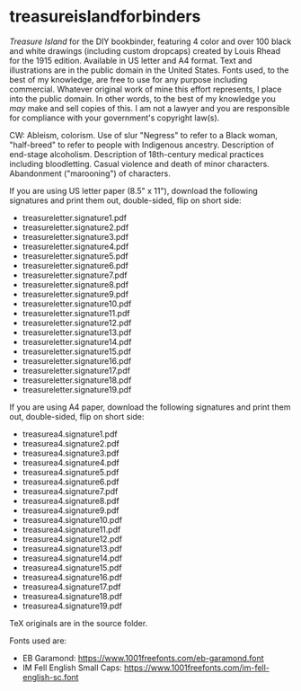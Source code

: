# treasureislandforbinders
_Treasure Island_ for the DIY bookbinder, featuring 4 color and over 100 black and white drawings (including custom dropcaps) created by Louis Rhead for the 1915 edition. Available in US letter and A4 format. Text and illustrations are in the public domain in the United States. Fonts used, to the best of my knowledge, are free to use for any purpose including commercial. Whatever original work of mine this effort represents, I place into the public domain. In other words, to the best of my knowledge you _may_ make and sell copies of this. I am not a lawyer and you are responsible for compliance with your government's copyright law(s).

CW: Ableism, colorism. Use of slur "Negress" to refer to a Black woman, "half-breed" to refer to people with Indigenous ancestry. Description of end-stage alcoholism. Description of 18th-century medical practices including bloodletting. Casual violence and death of minor characters. Abandonment ("marooning") of characters.

If you are using US letter paper (8.5" x 11"), download the following signatures and print them out, double-sided, flip on short side:

* treasureletter.signature1.pdf
* treasureletter.signature2.pdf
* treasureletter.signature3.pdf
* treasureletter.signature4.pdf
* treasureletter.signature5.pdf
* treasureletter.signature6.pdf
* treasureletter.signature7.pdf
* treasureletter.signature8.pdf
* treasureletter.signature9.pdf
* treasureletter.signature10.pdf
* treasureletter.signature11.pdf
* treasureletter.signature12.pdf
* treasureletter.signature13.pdf
* treasureletter.signature14.pdf
* treasureletter.signature15.pdf
* treasureletter.signature16.pdf
* treasureletter.signature17.pdf
* treasureletter.signature18.pdf
* treasureletter.signature19.pdf

If you are using A4 paper, download the following signatures and print them out, double-sided, flip on short side:

* treasurea4.signature1.pdf
* treasurea4.signature2.pdf
* treasurea4.signature3.pdf
* treasurea4.signature4.pdf
* treasurea4.signature5.pdf
* treasurea4.signature6.pdf
* treasurea4.signature7.pdf
* treasurea4.signature8.pdf
* treasurea4.signature9.pdf
* treasurea4.signature10.pdf
* treasurea4.signature11.pdf
* treasurea4.signature12.pdf
* treasurea4.signature13.pdf
* treasurea4.signature14.pdf
* treasurea4.signature15.pdf
* treasurea4.signature16.pdf
* treasurea4.signature17.pdf
* treasurea4.signature18.pdf
* treasurea4.signature19.pdf

TeX originals are in the source folder.

Fonts used are:

* EB Garamond: https://www.1001freefonts.com/eb-garamond.font
* IM Fell English Small Caps: https://www.1001freefonts.com/im-fell-english-sc.font
